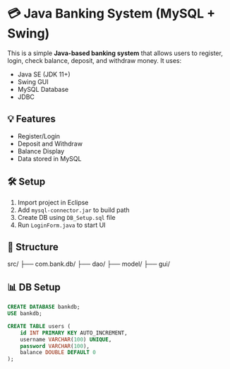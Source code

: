# 💳 Java Banking System (MySQL + Swing)

This is a simple **Java-based banking system** that allows users to register, login, check balance, deposit, and withdraw money. It uses:

- Java SE (JDK 11+)
- Swing GUI
- MySQL Database
- JDBC

## 💡 Features

- Register/Login
- Deposit and Withdraw
- Balance Display
- Data stored in MySQL

## 🛠️ Setup

1. Import project in Eclipse
2. Add `mysql-connector.jar` to build path
3. Create DB using `DB_Setup.sql` file
4. Run `LoginForm.java` to start UI

## 📂 Structure
src/
├── com.bank.db/
├── dao/
├── model/
├── gui/


## 📊 DB Setup

```sql
CREATE DATABASE bankdb;
USE bankdb;

CREATE TABLE users (
    id INT PRIMARY KEY AUTO_INCREMENT,
    username VARCHAR(100) UNIQUE,
    password VARCHAR(100),
    balance DOUBLE DEFAULT 0
);



